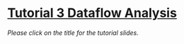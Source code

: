 # [Tutorial 3 Dataflow Analysis](https://v2.overleaf.com/read/bbkbmgnqqffw)

*Please click on the title for the tutorial slides.*
